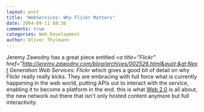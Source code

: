 ```yaml
---
layout: post
title: "WebServices: Why Flickr Matters"
date: 2004-09-11 08:36
comments: true
categories: Web Development
author: Oliver Thylmann
---
```



Jeremy Zawodny has a great piece entitled *&lt;a title=&quot;Flickr&quot; href=&quot;http://jeremy.zawodny.com/blog/archives/002526.html&quot;&gt;Next Generation Web Services: Flickr* which gives a good bit of detail on why Flickr really really kicks. They are embracing with full force what is currently happening in the web world, putting APIs out to interact with the service, enabling it to become a platform in the end. this is what [Web 2.0](http://www.web2con.com/) is all about, the new network out there that isn't only hosted content anymore but full interactivity.


